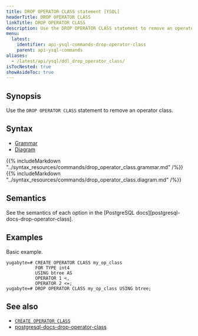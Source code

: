 ```yaml
---
title: DROP OPERATOR CLASS statement [YSQL]
headerTitle: DROP OPERATOR CLASS
linkTitle: DROP OPERATOR CLASS
description: Use the DROP OPERATOR CLASS statement to remove an operator class.
menu:
  latest:
    identifier: api-ysql-commands-drop-operator-class
    parent: api-ysql-commands
aliases:
  - /latest/api/ysql/ddl_drop_operator_class/
isTocNested: true
showAsideToc: true
---
```


## Synopsis

Use the `DROP OPERATOR CLASS` statement to remove an operator class.

## Syntax

<ul class="nav nav-tabs nav-tabs-yb">
  <li >
    <a href="#grammar" class="nav-link active" id="grammar-tab" data-toggle="tab" role="tab" aria-controls="grammar" aria-selected="true">
      <i class="fas fa-file-alt" aria-hidden="true"></i>
      Grammar
    </a>
  </li>
  <li>
    <a href="#diagram" class="nav-link" id="diagram-tab" data-toggle="tab" role="tab" aria-controls="diagram" aria-selected="false">
      <i class="fas fa-project-diagram" aria-hidden="true"></i>
      Diagram
    </a>
  </li>
</ul>

<div class="tab-content">
  <div id="grammar" class="tab-pane fade show active" role="tabpanel" aria-labelledby="grammar-tab">
    {{% includeMarkdown "../syntax_resources/commands/drop_operator_class.grammar.md" /%}}
  </div>
  <div id="diagram" class="tab-pane fade" role="tabpanel" aria-labelledby="diagram-tab">
    {{% includeMarkdown "../syntax_resources/commands/drop_operator_class.diagram.md" /%}}
  </div>
</div>

## Semantics

See the semantics of each option in the [PostgreSQL docs][postgresql-docs-drop-operator-class].

## Examples

Basic example.

```plpgsql
yugabyte=# CREATE OPERATOR CLASS my_op_class
           FOR TYPE int4
           USING btree AS
           OPERATOR 1 <,
           OPERATOR 2 <=;
yugabyte=# DROP OPERATOR CLASS my_op_class USING btree;
```

## See also

- [`CREATE OPERATOR CLASS`](../ddl_create_operator_class)
- [postgresql-docs-drop-operator-class](https://www.postgresql.org/docs/current/sql-dropopclass.html)

